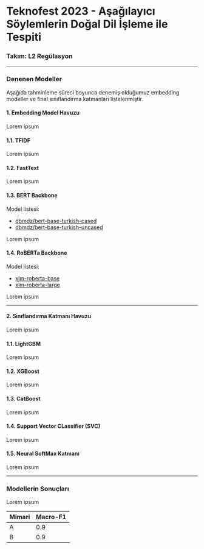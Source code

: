 # Teknofest 2023 - Aşağılayıcı Söylemlerin Doğal Dil İşleme ile Tespiti
### Takım: L2 Regülasyon

---

### Denenen Modeller

Aşağıda tahminleme süreci boyunca denemiş olduğumuz embedding modeller ve final sınıflandırma katmanları listelenmiştir.

#### 1. Embedding Model Havuzu
Lorem ipsum

#### 1.1. TFIDF
Lorem ipsum

#### 1.2. FastText
Lorem ipsum

#### 1.3. BERT Backbone
Model listesi:
- [dbmdz/bert-base-turkish-cased](https://huggingface.co/dbmdz/bert-base-turkish-cased)
- [dbmdz/bert-base-turkish-uncased](https://huggingface.co/dbmdz/bert-base-turkish-uncased)

Lorem ipsum

#### 1.4. RoBERTa Backbone
Model listesi:
- [xlm-roberta-base](https://huggingface.co/xlm-roberta-base)
- [xlm-roberta-large](xlm-roberta-large)

Lorem ipsum

---

#### 2. Sınıflandırma Katmanı Havuzu
Lorem ipsum

#### 1.1. LightGBM
Lorem ipsum

#### 1.2. XGBoost
Lorem ipsum

#### 1.3. CatBoost
Lorem ipsum

#### 1.4. Support Vector CLassifier (SVC)
Lorem ipsum

#### 1.5. Neural SoftMax Katmanı
Lorem ipsum

---

### Modellerin Sonuçları

Lorem ipsum

| Mimari | Macro-F1           |
|--------|--------------------|
| A      | 0.9 |
| B      | 0.9  |